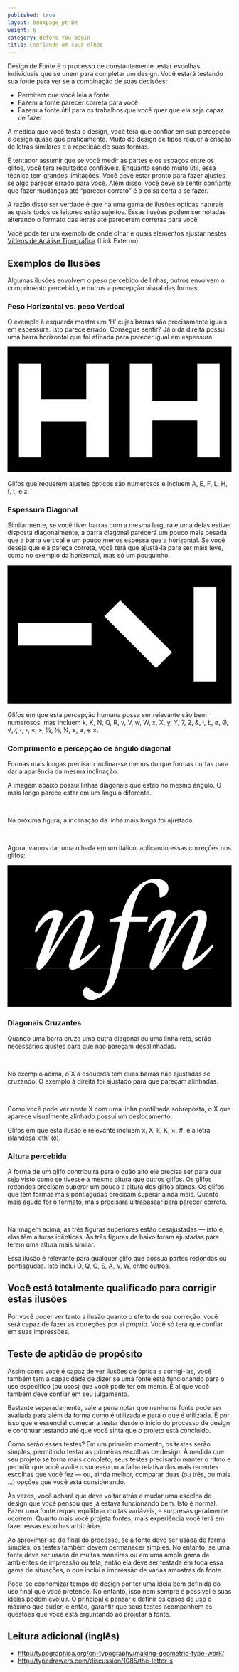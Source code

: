 ```yaml
---
published: true
layout: bookpage_pt-BR
weight: 6
category: Before You Begin
title: Confiando em seus olhos
---
```


Design de Fonte é o processo de constantemente testar escolhas individuais que se unem para
completar um design. Você estará testando sua fonte para ver se a combinação de suas
decisões:

* Permitem que você leia a fonte
* Fazem a fonte parecer correta para você
* Fazem a fonte útil para os trabalhos que você quer que ela seja capaz de fazer.

A medida que você testa o design, você terá que confiar em sua percepção e design quase que praticamente.
Muito do design de tipos requer a criação de letras similares e a repetição de suas formas.

É tentador assumir que se você medir as partes e os espaços entre os glifos, você
terá resultados confiáveis. Enquanto sendo muito útil, essa técnica tem grandes limitações. Você deve estar pronto
para fazer ajustes se algo parecer errado para você. Além disso, você deve se sentir confiante que
fazer mudanças até “parecer correto” é a coisa certa a se fazer.

A razão disso ser verdade é que há uma gama de ilusões ópticas naturais às quais todos os leitores estão
sujeitos. Essas ilusões podem ser notadas alterando o formato das letras até parecerem
corretas para você.

Você pode ter um exemplo de onde olhar e quais elementos ajustar nestes [Vídeos de Análise Tipográfica](https://vimeo.com/typereview/videos) (Link Externo)

## Exemplos de Ilusões

Algumas ilusões envolvem o peso percebido de linhas, outros envolvem o comprimento percebido,
e outros a percepção visual das formas.

### Peso Horizontal vs. peso Vertical

O exemplo à esquerda mostra um ‘H’ cujas barras são precisamente iguais em espessura. Isto parece errado.
Consegue sentir?
Já o da direita possui uma barra horizontal que foi afinada para parecer igual em
espessura.

<img src="../en-US/images/H_compensation2.png" alt>

Glifos que requerem ajustes ópticos são numerosos e incluem A, E, F, L, H, f, t,
e z.

### Espessura Diagonal

Similarmente, se você tiver barras com a mesma largura e uma delas estiver disposta diagonalmente, a barra diagonal
parecerá um pouco mais pesada que a barra vertical e um pouco menos espessa que a horizontal. Se você
deseja que ela pareça correta, você terá que ajustá-la para ser mais leve, como no exemplo da horizontal, mas só um
pouquinho.

<img src="../en-US/images/Diag_illusion.png" alt>

Glifos em que esta percepção humana possa ser relevante são bem numerosos, mas incluem k, K, N, Q, R,
v, V, w, W, x, X, y, Y, 7, 2, &amp;, ł, Ł, &oslash;, &Oslash;, &radic;, ∕, &lsaquo;, &rsaquo;,
&laquo;, &raquo;, ½, ⅓, ¼, &le;, &ge;, e &times;.

### Comprimento e percepção de ângulo diagonal

Formas mais longas precisam inclinar-se menos do que formas curtas para dar a aparência da mesma inclinação.

A imagem abaixo possui linhas diagonais que estão no mesmo ângulo. O mais longo parece estar em um
ângulo diferente.

<img src="../en-US/images/pdiag.png" alt>

Na próxima figura, a inclinação da linha mais longa foi ajustada:

<img src="../en-US/images/pdiag2.png" alt>

Agora, vamos dar uma olhada em um itálico, aplicando essas correções nos glifos:

<img src="../en-US/images/longer_less_slant.png" alt>

### Diagonais Cruzantes

Quando uma barra cruza uma outra diagonal ou uma linha reta, serão necessários ajustes para que não pareçam
desalinhadas.

<img src="../en-US/images/compare-x.png" alt>

No exemplo acima, o X à esquerda tem duas barras não ajustadas se cruzando. O exemplo à
direita foi ajustado para que pareçam alinhadas.

<img src="../en-US/images/myriad-x.png" alt>

Como você pode ver neste X com uma linha pontilhada sobreposta, o X que aparece visualmente alinhado possui um deslocamento.

Glifos em que esta ilusão é relevante incluem x, X, k, K, ×, #, e a letra islandesa ‘eth’
(&eth;).

### Altura percebida

A forma de um glifo contribuirá para o quão alto ele precisa ser para que seja visto como se tivesse a
mesma altura que outros glifos. Os glifos redondos precisam superar um pouco a altura dos
glifos planos. Os glifos que têm formas mais pontiagudas precisam superar ainda mais. Quanto mais agudo for o formato,
mais precisará ultrapassar para parecer correto.

<img src="../en-US/images/3Shapes.png" alt>

Na imagem acima, as três figuras superiores estão desajustadas &mdash; isto é, elas têm alturas
idênticas. As três figuras de baixo foram ajustadas para terem uma altura mais
similar.

Essa ilusão é relevante para qualquer glifo que possua partes redondas ou pontiagudas. Isto
inclui O, Q, C, S, A, V, W, entre outros.

## Você está totalmente qualificado para corrigir estas ilusões

Por você poder ver tanto a ilusão quanto o efeito de sua correção, você será
capaz de fazer as correções por si próprio. Você só terá que confiar em suas impressões.

## Teste de aptidão de propósito

Assim como você é capaz de ver ilusões de óptica e corrigi-las, você também tem a capacidade de dizer
se uma fonte está funcionando para o uso específico (ou usos) que você pode ter em mente. É aí que você também
deve confiar em seu julgamento.

Bastante separadamente, vale a pena notar que nenhuma fonte pode ser avaliada para além da forma como é utilizada e
para o que é utilizada. É por isso que é essencial começar a testar desde o início do processo de
design e continuar testando até que você sinta que o projeto está concluido.

Como serão esses testes? Em um primeiro momento, os testes serão simples, permitindo testar as primeiras
escolhas de design. À medida que seu projeto se torna mais completo, seus testes precisarão manter o ritmo e permitir que você
avalie o sucesso ou a falha relativa das mais recentes escolhas que você fez &mdash; ou, ainda
melhor, comparar duas (ou três, ou mais &hellip;) opções que você está considerando.

Às vezes, você achará que deve voltar atrás e mudar uma escolha de design que você pensou que já estava
funcionando bem. Isto é normal. Fazer uma fonte requer equilibrar muitas variáveis, e surpresas geralmente
ocorrem. Quanto mais você projeta fontes, mais experiência você terá em fazer essas escolhas
arbitrárias.

Ao aproximar-se do final do processo, se a fonte deve ser usada de forma simples, os testes também
devem permanecer simples. No entanto, se uma fonte deve ser usada de muitas maneiras ou em uma ampla gama de ambientes
de impressão ou tela, então ela deve ser testada em toda essa gama de situações, o que inclui
a impressão de várias amostras da fonte.

Pode-se economizar tempo de design por ter uma ideia bem definida do uso final que você pretende. No entanto, isso
nem sempre é possível e suas ideias podem evoluir. O principal é pensar e definir os casos
de uso o máximo que puder, e então, garantir que seus testes acompanhem as questões que você está
erguntando ao projetar a fonte.

## Leitura adicional (inglês)

* <http://typographica.org/on-typography/making-geometric-type-work/>
* <http://typedrawers.com/discussion/1085/the-letter-s>
